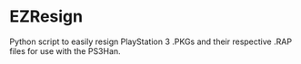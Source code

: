 # EZResign
Python script to easily resign PlayStation 3 .PKGs and their respective .RAP files for use with the PS3Han.
